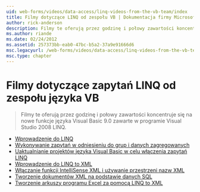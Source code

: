 ```yaml
---
uid: web-forms/videos/data-access/linq-videos-from-the-vb-team/index
title: Filmy dotyczące LINQ od zespołu VB | Dokumentacja firmy Microsoft
author: rick-anderson
description: Filmy te oferują przez godzinę i połowy zawartości koncentruje się na nowe funkcje języka Visual Basic 9.0 zawarte w programie Visual Studio 2008 LINQ.
ms.author: riande
ms.date: 02/24/2012
ms.assetid: 257373bb-eab0-47bc-b5a2-37a9e91666d6
msc.legacyurl: /web-forms/videos/data-access/linq-videos-from-the-vb-team
msc.type: chapter
---
```

<a name="linq-videos-from-the-vb-team"></a>Filmy dotyczące zapytań LINQ od zespołu języka VB
====================
> Filmy te oferują przez godzinę i połowy zawartości koncentruje się na nowe funkcje języka Visual Basic 9.0 zawarte w programie Visual Studio 2008 LINQ.


- [Wprowadzenie do LINQ](how-do-i-get-started-with-linq.md)
- [Wykonywanie zapytań w odniesieniu do grup i danych zagregowanych](how-do-i-perform-group-and-aggregate-queries.md)
- [Uaktualnianie projektów języka Visual Basic w celu włączenia zapytań LINQ](how-do-i-upgrade-visual-basic-projects-to-enable-linq.md)
- [Wprowadzenie do LINQ to XML](how-do-i-get-started-with-linq-to-xml.md)
- [Włączanie funkcji IntelliSense XML i używanie przestrzeni nazw XML](how-do-i-enable-xml-intellisense-and-use-xml-namespaces.md)
- [Tworzenie dokumentów XML na podstawie danych SQL](how-do-i-create-xml-documents-from-sql-data.md)
- [Tworzenie arkuszy programu Excel za pomocą LINQ to XML](how-do-i-create-excel-spreadsheets-using-linq-to-xml.md)
